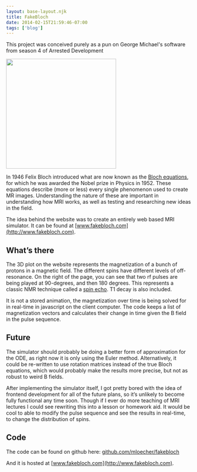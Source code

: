 ```yaml
---
layout: base-layout.njk 
title: FakeBloch
date: 2014-02-15T21:59:46-07:00
tags: ['blog']
---
```


This project was conceived purely as a pun on George Michael's software from season 4 of Arrested Development 

<img src = "/images/maebe.gif" width="300px"/>

In 1946 Felix Bloch introduced what are now known as the [Bloch equations](https://en.wikipedia.org/wiki/Bloch_equations), for which he was awarded the Nobel prize in Physics in 1952.  These equations describe (more or less) every single phenomenon used to create MR images.  Understanding the nature of these are important in understanding how MRI works, as well as testing and researching new ideas in the field.

The idea behind the website was to create an entirely web based MRI simulator.  It can be found at [www.fakebloch.com](http://www.fakebloch.com).

## What’s there ##

The 3D plot on the website represents the magnetization of a bunch of protons in a magnetic field.  The different spins have different levels of off-resonance.  On the right of the page, you can see that two rf pulses are being played at 90-degrees, and then 180 degrees.  This represents a classic NMR technique called a [spin echo]( https://en.wikipedia.org/wiki/Spin_echo).  T1 decay is also included.

It is not a stored animation, the magnetization over time is being solved for in real-time in javascript on the client computer.  The code keeps a list of magnetization vectors and calculates their change in time given the B field in the pulse sequence.

## Future ##

The simulator should probably be doing a better form of approximation for the ODE, as right now it is only using the Euler method.  Alternatively, it could be re-written to use rotation matrices instead of the true Bloch equations, which would probably make the results more precise, but not as robust to weird B fields.

After implementing the simulator itself, I got pretty bored with the idea of frontend development for all of the future plans, so it’s unlikely to become fully functional any time soon.  Though if I ever do more teaching of MRI lectures I could see rewriting this into a lesson or homework aid.   It would be cool to able to modify the pulse sequence and see the results in real-time, to change the distribution of spins.

## Code ##

The code can be found on github here: [github.com/mloecher/fakebloch](https://github.com/mloecher/fakebloch)

And it is hosted at [www.fakebloch.com](http://www.fakebloch.com).

